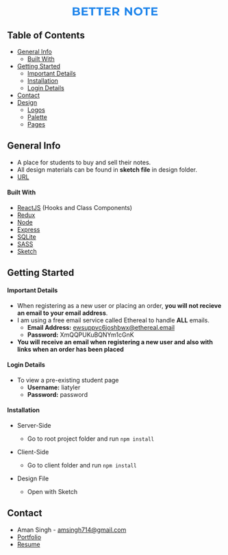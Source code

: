 <p align="center">
	<img width="200" src="design/better_note.png" alt="Inmate Skills Logo">
</p>

## Table of Contents

- [General Info](#general-info)
  - [Built With](#built-with)
- [Getting Started](#setup)
  - [Important Details](#important-details)
  - [Installation](#installation)
  - [Login Details ](#login-details)
- [Contact](#contact)
- [Design](#design)
  - [Logos](#logos)
  - [Palette](#palette)
  - [Pages](#pages)

## General Info

- A place for students to buy and sell their notes.
- All design materials can be found in **sketch file** in design folder.
- [URL](https://betternote.netlify.app)

#### Built With

- [ReactJS](https://reactjs.org/) (Hooks and Class Components)
- [Redux](https://redux.js.org/)
- [Node](https://nodejs.org/en/)
- [Express](https://expressjs.com/)
- [SQLite](https://sqlite.org/index.html)
- [SASS](https://sass-lang.com/)
- [Sketch](https://www.sketch.com/)

## Getting Started

#### Important Details

- When registering as a new user or placing an order, **you will not recieve an email to your email address**.
- I am using a free email service called Ethereal to handle **ALL** emails.
  - **Email Address:** ewsuppvc6joshbwx@ethereal.email
  - **Password:** XmQQPUKuBQNYm1cGnK
- **You will receive an email when registering a new user and also with links when an order has been placed**

#### Login Details

- To view a pre-existing student page
  - **Username:** liatyler
  - **Password:** password

#### Installation

- Server-Side

  - Go to root project folder and run `npm install `

- Client-Side

  - Go to client folder and run `npm install `

- Design File
  - Open with Sketch

## Contact

- Aman Singh - <a href="mailto:amsingh714@gmail.com?subject=Hi,%20I'm%20interested%20in%20connecting.">
  amsingh714@gmail.com </a>
- [Portfolio](https://amans.dev/)
- [Resume](https://docs.google.com/document/d/1LFUL_PpCIM1FlJozvYB-Rsg2UiqX1yCt6TIX9xwyX4Q/edit?usp=sharing)
